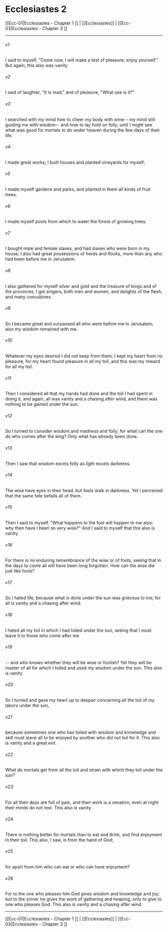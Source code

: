 # Ecclesiastes 2

[[Ecc-01|Ecclesiastes - Chapter 1 ]] | [[Ecclesiastes]] | [[Ecc-03|Ecclesiastes - Chapter 3 ]]
***

###### v1
I said to myself, "Come now, I will make a test of pleasure; enjoy yourself." But again, this also was vanity.
###### v2
I said of laughter, "It is mad," and of pleasure, "What use is it?"
###### v3
I searched with my mind how to cheer my body with wine-- my mind still guiding me with wisdom-- and how to lay hold on folly, until I might see what was good for mortals to do under heaven during the few days of their life.
###### v4
I made great works; I built houses and planted vineyards for myself;
###### v5
I made myself gardens and parks, and planted in them all kinds of fruit trees.
###### v6
I made myself pools from which to water the forest of growing trees.
###### v7
I bought male and female slaves, and had slaves who were born in my house; I also had great possessions of herds and flocks, more than any who had been before me in Jerusalem.
###### v8
I also gathered for myself silver and gold and the treasure of kings and of the provinces; I got singers, both men and women, and delights of the flesh, and many concubines.
###### v9
So I became great and surpassed all who were before me in Jerusalem; also my wisdom remained with me.
###### v10
Whatever my eyes desired I did not keep from them; I kept my heart from no pleasure, for my heart found pleasure in all my toil, and this was my reward for all my toil.
###### v11
Then I considered all that my hands had done and the toil I had spent in doing it, and again, all was vanity and a chasing after wind, and there was nothing to be gained under the sun.
###### v12
So I turned to consider wisdom and madness and folly; for what can the one do who comes after the king? Only what has already been done.
###### v13
Then I saw that wisdom excels folly as light excels darkness.
###### v14
The wise have eyes in their head, but fools walk in darkness. Yet I perceived that the same fate befalls all of them.
###### v15
Then I said to myself, "What happens to the fool will happen to me also; why then have I been so very wise?" And I said to myself that this also is vanity.
###### v16
For there is no enduring remembrance of the wise or of fools, seeing that in the days to come all will have been long forgotten. How can the wise die just like fools?
###### v17
So I hated life, because what is done under the sun was grievous to me; for all is vanity and a chasing after wind.
###### v18
I hated all my toil in which I had toiled under the sun, seeing that I must leave it to those who come after me
###### v19
-- and who knows whether they will be wise or foolish? Yet they will be master of all for which I toiled and used my wisdom under the sun. This also is vanity.
###### v20
So I turned and gave my heart up to despair concerning all the toil of my labors under the sun,
###### v21
because sometimes one who has toiled with wisdom and knowledge and skill must leave all to be enjoyed by another who did not toil for it. This also is vanity and a great evil.
###### v22
What do mortals get from all the toil and strain with which they toil under the sun?
###### v23
For all their days are full of pain, and their work is a vexation; even at night their minds do not rest. This also is vanity.
###### v24
There is nothing better for mortals than to eat and drink, and find enjoyment in their toil. This also, I saw, is from the hand of God;
###### v25
for apart from him who can eat or who can have enjoyment?
###### v26
For to the one who pleases him God gives wisdom and knowledge and joy; but to the sinner he gives the work of gathering and heaping, only to give to one who pleases God. This also is vanity and a chasing after wind.

***

[[Ecc-01|Ecclesiastes - Chapter 1 ]] | [[Ecclesiastes]] | [[Ecc-03|Ecclesiastes - Chapter 3 ]]
